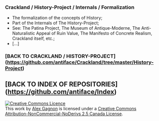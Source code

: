 ### Crackland / History-Project / Internals / Formalization
* The formalization of the concepts of History;
* Part of the Internals of The History-Project;
* See: The Patina Project, The Museum of Antique-Moderne, The Anti-Naturalistic Appeal of Ruin Value, The Manifesto of Concrete Realism, Crackland itself, etc.;
* [...]

### [BACK TO CRACKLAND / HISTORY-PROJECT] (https://github.com/antiface/Crackland/tree/master/History-Project)
## [BACK TO INDEX OF REPOSITORIES] (https://github.com/antiface/Index)

<a rel="license" href="http://creativecommons.org/licenses/by-nc-nd/2.5/ca/deed.en_GB"><img alt="Creative Commons Licence" style="border-width:0" src="http://i.creativecommons.org/l/by-nc-nd/2.5/ca/80x15.png" /></a><br />This work by <a xmlns:cc="http://creativecommons.org/ns#" href="http://alexgagnon.com" property="cc:attributionName" rel="cc:attributionURL">Alex Gagnon</a> is licensed under a <a rel="license" href="http://creativecommons.org/licenses/by-nc-nd/2.5/ca/deed.en_GB">Creative Commons Attribution-NonCommercial-NoDerivs 2.5 Canada License</a>.
